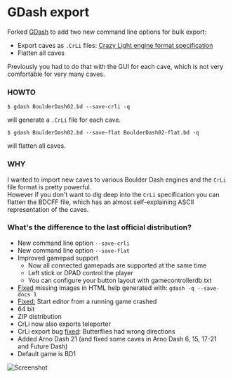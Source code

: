 # GDash export #

Forked [GDash](https://bitbucket.org/czirkoszoltan/gdash/src/master/README.md) to add two new command line options for bulk export:

* Export caves as `.CrLi` files:
[Crazy Light engine format specification](http://www.gratissaugen.de/erbsen/BD-Inside-FAQ.html#CrLi-Engine)
* Flatten all caves

Previously you had to do that with the GUI for each cave, which is not very comfortable for very many caves.

### HOWTO

    $ gdash BoulderDash02.bd --save-crli -q

will generate a `.CrLi` file for each cave.

    $ gdash BoulderDash02.bd --save-flat BoulderDash02-flat.bd -q

will flatten all caves.

### WHY

I wanted to import new caves to various Boulder Dash engines and the `CrLi` file format is pretty powerful.<br>
However if you don't want to dig deep into the `CrLi` specification you can flatten the BDCFF file, which has an almost self-explaining ASCII
representation of the caves.

### What's the difference to the last official distribution? ###

* New command line option `--save-crli`
* New command line option `--save-flat`
* Improved gamepad support
    * Now all connected gamepads are supported at the same time
    * Left stick or DPAD control the player
    * You can configure your button layout with gamecontrollerdb.txt
* [Fixed](https://github.com/revvv/gdash-export-CrLi/commit/fba5a7feb71335903b70c80627ea24d4911956b8) missing images in HTML help generated with: `gdash -q --save-docs 1`
* [Fixed:](https://github.com/revvv/gdash-export-CrLi/commit/3bd063698313bd4fb86e61732ebfca262c92827e) Start editor from a running game crashed
* 64 bit
* ZIP distribution
* CrLi now also exports teleporter
* CrLi export bug [fixed](https://github.com/revvv/gdash-export-CrLi/commit/f2c9913cfdc84fc8a0e519cf547e35d6d3d70fca): Butterflies had wrong directions
* Added Arno Dash 21 (and fixed some caves in Arno Dash 6, 15, 17-21 and Future Dash)
* Default game is BD1

![Screenshot](https://raw.githubusercontent.com/revvv/gdash-export-CrLi/master/Arno_Dash-21-A.png)


